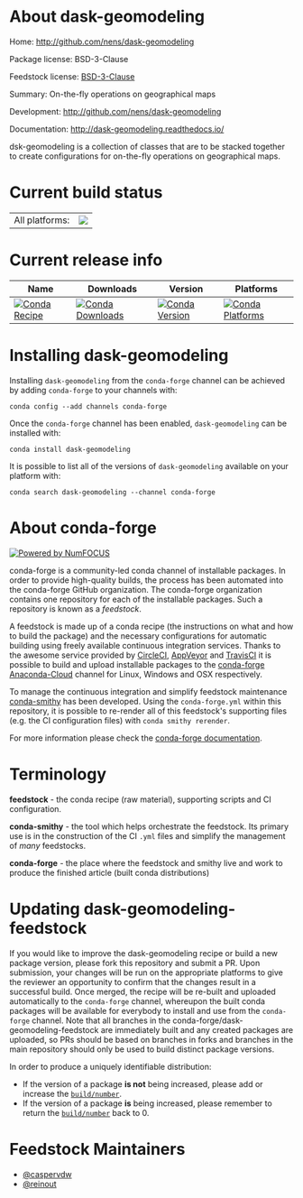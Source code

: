 About dask-geomodeling
======================

Home: http://github.com/nens/dask-geomodeling

Package license: BSD-3-Clause

Feedstock license: [BSD-3-Clause](https://github.com/conda-forge/dask-geomodeling-feedstock/blob/master/LICENSE.txt)

Summary: On-the-fly operations on geographical maps

Development: http://github.com/nens/dask-geomodeling

Documentation: http://dask-geomodeling.readthedocs.io/

dsk-geomodeling is a collection of classes that are to be stacked together to
create configurations for on-the-fly operations on geographical maps.


Current build status
====================


<table><tr><td>All platforms:</td>
    <td>
      <a href="https://dev.azure.com/conda-forge/feedstock-builds/_build/latest?definitionId=7762&branchName=master">
        <img src="https://dev.azure.com/conda-forge/feedstock-builds/_apis/build/status/dask-geomodeling-feedstock?branchName=master">
      </a>
    </td>
  </tr>
</table>

Current release info
====================

| Name | Downloads | Version | Platforms |
| --- | --- | --- | --- |
| [![Conda Recipe](https://img.shields.io/badge/recipe-dask--geomodeling-green.svg)](https://anaconda.org/conda-forge/dask-geomodeling) | [![Conda Downloads](https://img.shields.io/conda/dn/conda-forge/dask-geomodeling.svg)](https://anaconda.org/conda-forge/dask-geomodeling) | [![Conda Version](https://img.shields.io/conda/vn/conda-forge/dask-geomodeling.svg)](https://anaconda.org/conda-forge/dask-geomodeling) | [![Conda Platforms](https://img.shields.io/conda/pn/conda-forge/dask-geomodeling.svg)](https://anaconda.org/conda-forge/dask-geomodeling) |

Installing dask-geomodeling
===========================

Installing `dask-geomodeling` from the `conda-forge` channel can be achieved by adding `conda-forge` to your channels with:

```
conda config --add channels conda-forge
```

Once the `conda-forge` channel has been enabled, `dask-geomodeling` can be installed with:

```
conda install dask-geomodeling
```

It is possible to list all of the versions of `dask-geomodeling` available on your platform with:

```
conda search dask-geomodeling --channel conda-forge
```


About conda-forge
=================

[![Powered by NumFOCUS](https://img.shields.io/badge/powered%20by-NumFOCUS-orange.svg?style=flat&colorA=E1523D&colorB=007D8A)](http://numfocus.org)

conda-forge is a community-led conda channel of installable packages.
In order to provide high-quality builds, the process has been automated into the
conda-forge GitHub organization. The conda-forge organization contains one repository
for each of the installable packages. Such a repository is known as a *feedstock*.

A feedstock is made up of a conda recipe (the instructions on what and how to build
the package) and the necessary configurations for automatic building using freely
available continuous integration services. Thanks to the awesome service provided by
[CircleCI](https://circleci.com/), [AppVeyor](https://www.appveyor.com/)
and [TravisCI](https://travis-ci.com/) it is possible to build and upload installable
packages to the [conda-forge](https://anaconda.org/conda-forge)
[Anaconda-Cloud](https://anaconda.org/) channel for Linux, Windows and OSX respectively.

To manage the continuous integration and simplify feedstock maintenance
[conda-smithy](https://github.com/conda-forge/conda-smithy) has been developed.
Using the ``conda-forge.yml`` within this repository, it is possible to re-render all of
this feedstock's supporting files (e.g. the CI configuration files) with ``conda smithy rerender``.

For more information please check the [conda-forge documentation](https://conda-forge.org/docs/).

Terminology
===========

**feedstock** - the conda recipe (raw material), supporting scripts and CI configuration.

**conda-smithy** - the tool which helps orchestrate the feedstock.
                   Its primary use is in the construction of the CI ``.yml`` files
                   and simplify the management of *many* feedstocks.

**conda-forge** - the place where the feedstock and smithy live and work to
                  produce the finished article (built conda distributions)


Updating dask-geomodeling-feedstock
===================================

If you would like to improve the dask-geomodeling recipe or build a new
package version, please fork this repository and submit a PR. Upon submission,
your changes will be run on the appropriate platforms to give the reviewer an
opportunity to confirm that the changes result in a successful build. Once
merged, the recipe will be re-built and uploaded automatically to the
`conda-forge` channel, whereupon the built conda packages will be available for
everybody to install and use from the `conda-forge` channel.
Note that all branches in the conda-forge/dask-geomodeling-feedstock are
immediately built and any created packages are uploaded, so PRs should be based
on branches in forks and branches in the main repository should only be used to
build distinct package versions.

In order to produce a uniquely identifiable distribution:
 * If the version of a package **is not** being increased, please add or increase
   the [``build/number``](https://conda.io/docs/user-guide/tasks/build-packages/define-metadata.html#build-number-and-string).
 * If the version of a package **is** being increased, please remember to return
   the [``build/number``](https://conda.io/docs/user-guide/tasks/build-packages/define-metadata.html#build-number-and-string)
   back to 0.

Feedstock Maintainers
=====================

* [@caspervdw](https://github.com/caspervdw/)
* [@reinout](https://github.com/reinout/)

